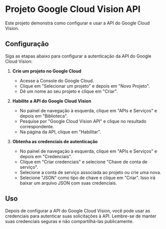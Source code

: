 # Projeto Google Cloud Vision API

Este projeto demonstra como configurar e usar a API do Google Cloud Vision.

## Configuração

Siga as etapas abaixo para configurar a autenticação da API do Google Cloud Vision:

1. **Crie um projeto no Google Cloud**
    - Acesse a Console do Google Cloud.
    - Clique em "Selecionar um projeto" e depois em "Novo Projeto".
    - Dê um nome ao seu projeto e clique em "Criar".

2. **Habilite a API do Google Cloud Vision**
    - No painel de navegação à esquerda, clique em "APIs e Serviços" e depois em "Biblioteca".
    - Pesquise por "Google Cloud Vision API" e clique no resultado correspondente.
    - Na página da API, clique em "Habilitar".

3. **Obtenha as credenciais de autenticação**
    - No painel de navegação à esquerda, clique em "APIs e Serviços" e depois em "Credenciais".
    - Clique em "Criar credenciais" e selecione "Chave de conta de serviço".
    - Selecione a conta de serviço associada ao projeto ou crie uma nova.
    - Selecione "JSON" como tipo de chave e clique em "Criar". Isso irá baixar um arquivo JSON com suas credenciais.

## Uso

Depois de configurar a API do Google Cloud Vision, você pode usar as credenciais para autenticar suas solicitações à API. Lembre-se de manter suas credenciais seguras e não compartilhá-las publicamente.